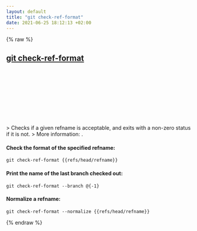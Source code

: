 ```yaml
---
layout: default
title: "git check-ref-format"
date: 2021-06-25 18:12:13 +02:00
---
```

{% raw %}
<h2 id="git-check-ref-format">
  <a href="/en/common/git-check-ref-format.html">git check-ref-format</a> <a href="#git-check-ref-format"><svg class="icon">
    <use href="/assets/images/unicode_sprite.svg#link" />
  </svg></a>
</h2>
> Checks if a given refname is acceptable, and exits with a non-zero status if it is not.
> More information: <https://git-scm.com/docs/git-check-ref-format>.

#### Check the format of the specified refname:
```shell
git check-ref-format {{refs/head/refname}}
```
#### Print the name of the last branch checked out:
```shell
git check-ref-format --branch @{-1}
```
#### Normalize a refname:
```shell
git check-ref-format --normalize {{refs/head/refname}}
```
{% endraw %}